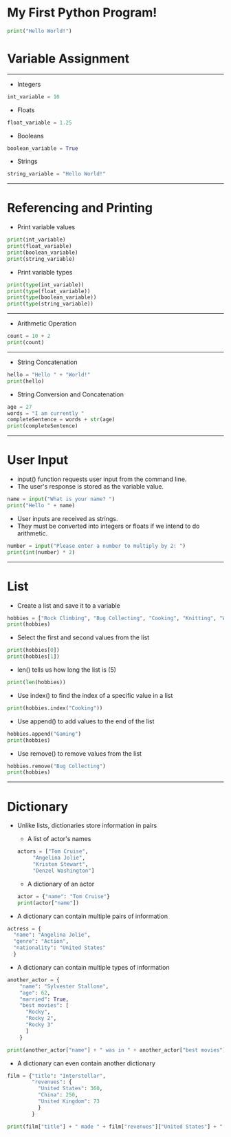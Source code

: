 # My First Python Program!
```python
print("Hello World!")
```

# Variable Assignment
------------------
* Integers
```python
int_variable = 10
```

* Floats
```python
float_variable = 1.25
```

* Booleans
```python
boolean_variable = True
```

* Strings
```python
string_variable = "Hello World!"
```

-------------------------
# Referencing and Printing
* Print variable values
```python
print(int_variable)
print(float_variable)
print(boolean_variable)
print(string_variable)
```

* Print variable types
```python
print(type(int_variable))
print(type(float_variable))
print(type(boolean_variable))
print(type(string_variable))
```
--------------------------
* Arithmetic Operation
```python
count = 10 + 2
print(count)
```
---------------------------------
* String Concatenation
```python
hello = "Hello " + "World!"
print(hello)
```

* String Conversion and Concatenation
```python
age = 27
words = "I am currently "
completeSentence = words + str(age)
print(completeSentence)
```

----------------------------------
# User Input
* input() function requests user input from the command line. 
* The user's response is stored as the variable value.
```python
name = input("What is your name? ")
print("Hello " + name)
```

* User inputs are received as strings.
* They must be converted into integers or floats if we intend to do arithmetic.
```python
number = input("Please enter a number to multiply by 2: ")
print(int(number) * 2)
```

----------------------------------
# List
* Create a list and save it to a variable
```python
hobbies = ["Rock Climbing", "Bug Collecting", "Cooking", "Knitting", "Writing"]
print(hobbies)
```

* Select the first and second values from the list
```python
print(hobbies[0])
print(hobbies[1])
```
* len() tells us how long the list is (5)
```python
print(len(hobbies))
```

* Use index() to find the index of a specific value in a list
```python
print(hobbies.index("Cooking"))
```

* Use append() to add values to the end of the list
```python
hobbies.append("Gaming")
print(hobbies)
```

* Use remove() to remove values from the list
```python
hobbies.remove("Bug Collecting")
print(hobbies)
```

------------------------------
# Dictionary
* Unlike lists, dictionaries store information in pairs
    * A list of actor's names
     ```python
     actors = ["Tom Cruise",
          "Angelina Jolie",
          "Kristen Stewart",
          "Denzel Washington"]
     ```

    * A dictionary of an actor
    ```python
    actor = {"name": "Tom Cruise"}
    print(actor["name"])
    ```

* A dictionary can contain multiple pairs of information
```python
actress = {
  "name": "Angelina Jolie",
  "genre": "Action",
  "nationality": "United States"
  }
```

* A dictionary can contain multiple types of information
```python
another_actor = {
    "name": "Sylvester Stallone",
    "age": 62,
    "married": True,
    "best movies": [
      "Rocky",
      "Rocky 2",
      "Rocky 3"
      ]
    }

print(another_actor["name"] + " was in " + another_actor["best movies"][0])
```

* A dictionary can even contain another dictionary
```python
film = {"title": "Interstellar",
        "revenues": {
          "United States": 360, 
          "China": 250, 
          "United Kingdom": 73
          }
        }

print(film["title"] + " made " + film["revenues"]["United States"] + " in the US.")
```




